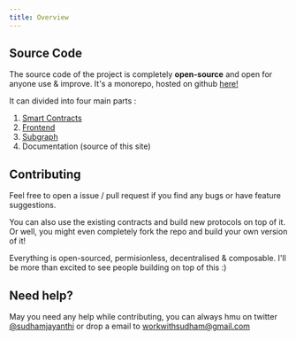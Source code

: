 ```yaml
---
title: Overview
---
```


## Source Code

The source code of the project is completely **open-source** and open for anyone use &  improve. It's a monorepo, hosted on github [here!](https://github.com/sudhamjayanthi/smart-identities)

It can divided into four main parts :

1. [Smart Contracts](/develop/contracts)
2. [Frontend](/develop/frontend)
3. [Subgraph](/develop/subgraph)
4. Documentation (source of this site)

## Contributing

Feel free to open a issue / pull request if you find any bugs or have feature suggestions. 

You can also use the existing contracts and build new protocols on top of it. Or well, you might even completely fork the repo and build your own version of it!

Everything is open-sourced, permisionless, decentralised & composable. I'll be more than excited to see people building on top of this :) 

## Need help?

May you need any help while contributing, you can always hmu on twitter [@sudhamjayanthi](https://twitter.com/sudhamjayanthi) or drop a email to [workwithsudham@gmail.com](mailto:workwithsudham@gmail.com)